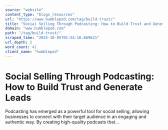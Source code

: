 ```yaml
---
source: "website"
content_type: "blogs_resources"
url: "https://www.humblepod.com/tag/build-trust/"
title: "Social Selling Through Podcasting: How to Build Trust and Generate Leads"
domain: "www.humblepod.com"
path: "/tag/build-trust/"
scraped_time: "2025-10-05T01:54:16.669621"
url_depth: 2
word_count: 41
client_name: "humblepod"
---
```


# Social Selling Through Podcasting: How to Build Trust and Generate Leads

Podcasting has emerged as a powerful tool for social selling, allowing businesses to connect with their target audience in an engaging and authentic way. By creating high-quality podcasts that...